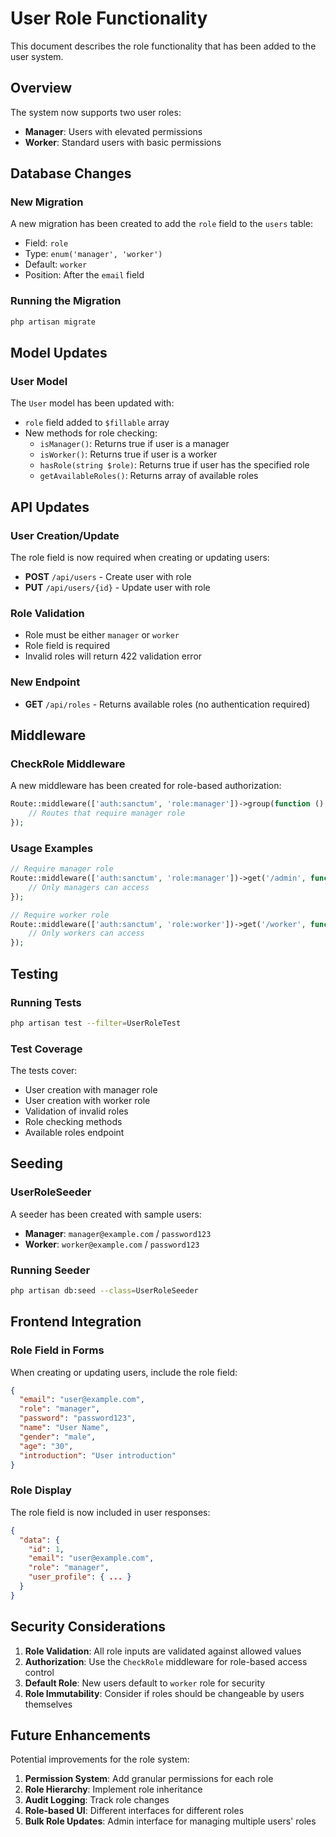 # User Role Functionality

This document describes the role functionality that has been added to the user system.

## Overview

The system now supports two user roles:
- **Manager**: Users with elevated permissions
- **Worker**: Standard users with basic permissions

## Database Changes

### New Migration
A new migration has been created to add the `role` field to the `users` table:
- Field: `role`
- Type: `enum('manager', 'worker')`
- Default: `worker`
- Position: After the `email` field

### Running the Migration
```bash
php artisan migrate
```

## Model Updates

### User Model
The `User` model has been updated with:
- `role` field added to `$fillable` array
- New methods for role checking:
  - `isManager()`: Returns true if user is a manager
  - `isWorker()`: Returns true if user is a worker
  - `hasRole(string $role)`: Returns true if user has the specified role
  - `getAvailableRoles()`: Returns array of available roles

## API Updates

### User Creation/Update
The role field is now required when creating or updating users:
- **POST** `/api/users` - Create user with role
- **PUT** `/api/users/{id}` - Update user with role

### Role Validation
- Role must be either `manager` or `worker`
- Role field is required
- Invalid roles will return 422 validation error

### New Endpoint
- **GET** `/api/roles` - Returns available roles (no authentication required)

## Middleware

### CheckRole Middleware
A new middleware has been created for role-based authorization:
```php
Route::middleware(['auth:sanctum', 'role:manager'])->group(function () {
    // Routes that require manager role
});
```

### Usage Examples
```php
// Require manager role
Route::middleware(['auth:sanctum', 'role:manager'])->get('/admin', function () {
    // Only managers can access
});

// Require worker role
Route::middleware(['auth:sanctum', 'role:worker'])->get('/worker', function () {
    // Only workers can access
});
```

## Testing

### Running Tests
```bash
php artisan test --filter=UserRoleTest
```

### Test Coverage
The tests cover:
- User creation with manager role
- User creation with worker role
- Validation of invalid roles
- Role checking methods
- Available roles endpoint

## Seeding

### UserRoleSeeder
A seeder has been created with sample users:
- **Manager**: `manager@example.com` / `password123`
- **Worker**: `worker@example.com` / `password123`

### Running Seeder
```bash
php artisan db:seed --class=UserRoleSeeder
```

## Frontend Integration

### Role Field in Forms
When creating or updating users, include the role field:
```json
{
  "email": "user@example.com",
  "role": "manager",
  "password": "password123",
  "name": "User Name",
  "gender": "male",
  "age": "30",
  "introduction": "User introduction"
}
```

### Role Display
The role field is now included in user responses:
```json
{
  "data": {
    "id": 1,
    "email": "user@example.com",
    "role": "manager",
    "user_profile": { ... }
  }
}
```

## Security Considerations

1. **Role Validation**: All role inputs are validated against allowed values
2. **Authorization**: Use the `CheckRole` middleware for role-based access control
3. **Default Role**: New users default to `worker` role for security
4. **Role Immutability**: Consider if roles should be changeable by users themselves

## Future Enhancements

Potential improvements for the role system:
1. **Permission System**: Add granular permissions for each role
2. **Role Hierarchy**: Implement role inheritance
3. **Audit Logging**: Track role changes
4. **Role-based UI**: Different interfaces for different roles
5. **Bulk Role Updates**: Admin interface for managing multiple users' roles 